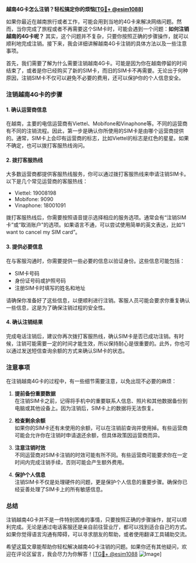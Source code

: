 **越南4G卡怎么注销？轻松搞定你的烦恼[[TG💪+ @esim1088](https://t.me/s/esim1088)]**

如果你最近在越南旅行或者工作，可能会用到当地的4G卡来解决网络问题。然而，当你完成了旅程或者不再需要这个SIM卡时，可能会遇到一个问题：**如何注销越南的4G卡呢？** 其实，这个问题并不复杂，只要你按照正确的步骤操作，就可以顺利地完成注销。接下来，我会详细讲解越南4G卡注销的具体方法以及一些注意事项。

首先，我们需要了解为什么需要注销越南4G卡。可能是因为你在越南停留的时间结束了，或者是你已经购买了新的SIM卡，而旧的SIM卡不再需要。无论出于何种原因，注销SIM卡不仅可以避免不必要的费用，还可以保护你的个人信息安全。

### 注销越南4G卡的步骤

#### 1. 确认运营商信息
在越南，主要的电信运营商有Viettel、Mobifone和Vinaphone等。不同的运营商有不同的注销流程。因此，第一步是确认你所使用的SIM卡是由哪个运营商提供的。通常，SIM卡上会印有运营商的标志，比如Viettel的标志是红色的星星。如果不确定，也可以拨打客服热线询问。

#### 2. 拨打客服热线
大多数运营商都提供客服热线服务，你可以通过拨打客服热线来申请注销SIM卡。以下是几个常见运营商的客服热线：
- Viettel: 19008198
- Mobifone: 9090
- Vinaphone: 18001091

拨打客服热线后，你需要按照语音提示选择相应的服务选项。通常会有“注销SIM卡”或“取消账户”的选项。如果语言不通，可以尝试使用简单的英文表达，比如“I want to cancel my SIM card”。

#### 3. 提供必要信息
在与客服沟通时，你需要提供一些必要的信息以验证身份。这些信息可能包括：
- SIM卡号码
- 身份证号码或护照号码
- 注册SIM卡时填写的姓名和地址

请确保你准备好了这些信息，以便顺利进行注销。客服人员可能会要求你重复确认一些信息，这是为了确保注销过程的安全性。

#### 4. 确认注销结果
完成电话注销后，建议你再次拨打客服热线，确认SIM卡是否已成功注销。有时候，注销可能需要一定的时间才能生效，所以保持耐心是很重要的。此外，你也可以通过发送短信查询余额的方式来确认SIM卡的状态。

### 注意事项

在注销越南4G卡的过程中，有一些细节需要注意，以免出现不必要的麻烦：

1. **提前备份重要数据**  
   在注销SIM卡之前，记得将手机中的重要联系人信息、照片和其他数据备份到电脑或其他设备上。因为注销后，SIM卡上的数据将无法恢复。

2. **检查剩余余额**  
   如果你的SIM卡还有未使用的余额，可以在注销前查询并使用掉。有些运营商可能会允许你在注销时申请退还余额，但具体政策因运营商而异。

3. **注意注销时效**  
   不同运营商对SIM卡注销的时效可能有所不同。有些运营商可能要求你在一定时间内完成注销手续，否则可能会产生额外费用。

4. **保护个人信息**  
   注销SIM卡不仅是处理硬件的问题，更是保护个人信息的重要步骤。确保你已经妥善处理了SIM卡上的所有敏感信息。

### 总结

注销越南4G卡并不是一件特别困难的事情，只要按照正确的步骤操作，就可以顺利完成。无论是通过电话客服还是亲自前往营业厅，都可以找到适合自己的方式。如果你觉得语言沟通有障碍，可以寻求朋友的帮助，或者使用翻译工具辅助交流。

希望这篇文章能帮助你轻松解决越南4G卡注销的问题。如果你还有其他疑问，欢迎在评论区留言，我会尽力为你解答！[[TG💪+ @esim1088](https://t.me/s/esim1088) ![Image](https://i.postimg.cc/4NQfJmqS/Snipaste-2025-05-13-00-14-12.png)]